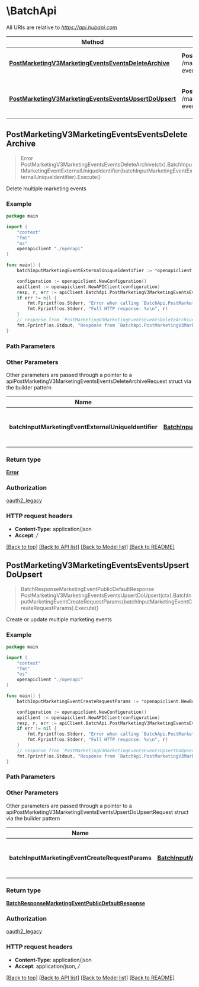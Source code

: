 # \BatchApi

All URIs are relative to *https://api.hubapi.com*

Method | HTTP request | Description
------------- | ------------- | -------------
[**PostMarketingV3MarketingEventsEventsDeleteArchive**](BatchApi.md#PostMarketingV3MarketingEventsEventsDeleteArchive) | **Post** /marketing/v3/marketing-events/events/delete | Delete multiple marketing events
[**PostMarketingV3MarketingEventsEventsUpsertDoUpsert**](BatchApi.md#PostMarketingV3MarketingEventsEventsUpsertDoUpsert) | **Post** /marketing/v3/marketing-events/events/upsert | Create or update multiple marketing events



## PostMarketingV3MarketingEventsEventsDeleteArchive

> Error PostMarketingV3MarketingEventsEventsDeleteArchive(ctx).BatchInputMarketingEventExternalUniqueIdentifier(batchInputMarketingEventExternalUniqueIdentifier).Execute()

Delete multiple marketing events



### Example

```go
package main

import (
    "context"
    "fmt"
    "os"
    openapiclient "./openapi"
)

func main() {
    batchInputMarketingEventExternalUniqueIdentifier := *openapiclient.NewBatchInputMarketingEventExternalUniqueIdentifier([]openapiclient.MarketingEventExternalUniqueIdentifier{*openapiclient.NewMarketingEventExternalUniqueIdentifier(int32(123), "ExternalAccountId_example", "ExternalEventId_example")}) // BatchInputMarketingEventExternalUniqueIdentifier | The details of the marketing events to delete

    configuration := openapiclient.NewConfiguration()
    apiClient := openapiclient.NewAPIClient(configuration)
    resp, r, err := apiClient.BatchApi.PostMarketingV3MarketingEventsEventsDeleteArchive(context.Background()).BatchInputMarketingEventExternalUniqueIdentifier(batchInputMarketingEventExternalUniqueIdentifier).Execute()
    if err != nil {
        fmt.Fprintf(os.Stderr, "Error when calling `BatchApi.PostMarketingV3MarketingEventsEventsDeleteArchive``: %v\n", err)
        fmt.Fprintf(os.Stderr, "Full HTTP response: %v\n", r)
    }
    // response from `PostMarketingV3MarketingEventsEventsDeleteArchive`: Error
    fmt.Fprintf(os.Stdout, "Response from `BatchApi.PostMarketingV3MarketingEventsEventsDeleteArchive`: %v\n", resp)
}
```

### Path Parameters



### Other Parameters

Other parameters are passed through a pointer to a apiPostMarketingV3MarketingEventsEventsDeleteArchiveRequest struct via the builder pattern


Name | Type | Description  | Notes
------------- | ------------- | ------------- | -------------
 **batchInputMarketingEventExternalUniqueIdentifier** | [**BatchInputMarketingEventExternalUniqueIdentifier**](BatchInputMarketingEventExternalUniqueIdentifier.md) | The details of the marketing events to delete | 

### Return type

[**Error**](Error.md)

### Authorization

[oauth2_legacy](../README.md#oauth2_legacy)

### HTTP request headers

- **Content-Type**: application/json
- **Accept**: */*

[[Back to top]](#) [[Back to API list]](../README.md#documentation-for-api-endpoints)
[[Back to Model list]](../README.md#documentation-for-models)
[[Back to README]](../README.md)


## PostMarketingV3MarketingEventsEventsUpsertDoUpsert

> BatchResponseMarketingEventPublicDefaultResponse PostMarketingV3MarketingEventsEventsUpsertDoUpsert(ctx).BatchInputMarketingEventCreateRequestParams(batchInputMarketingEventCreateRequestParams).Execute()

Create or update multiple marketing events



### Example

```go
package main

import (
    "context"
    "fmt"
    "os"
    openapiclient "./openapi"
)

func main() {
    batchInputMarketingEventCreateRequestParams := *openapiclient.NewBatchInputMarketingEventCreateRequestParams([]openapiclient.MarketingEventCreateRequestParams{*openapiclient.NewMarketingEventCreateRequestParams("EventName_example", "EventOrganizer_example", "ExternalAccountId_example", "ExternalEventId_example")}) // BatchInputMarketingEventCreateRequestParams | The details of the marketing events to upsert

    configuration := openapiclient.NewConfiguration()
    apiClient := openapiclient.NewAPIClient(configuration)
    resp, r, err := apiClient.BatchApi.PostMarketingV3MarketingEventsEventsUpsertDoUpsert(context.Background()).BatchInputMarketingEventCreateRequestParams(batchInputMarketingEventCreateRequestParams).Execute()
    if err != nil {
        fmt.Fprintf(os.Stderr, "Error when calling `BatchApi.PostMarketingV3MarketingEventsEventsUpsertDoUpsert``: %v\n", err)
        fmt.Fprintf(os.Stderr, "Full HTTP response: %v\n", r)
    }
    // response from `PostMarketingV3MarketingEventsEventsUpsertDoUpsert`: BatchResponseMarketingEventPublicDefaultResponse
    fmt.Fprintf(os.Stdout, "Response from `BatchApi.PostMarketingV3MarketingEventsEventsUpsertDoUpsert`: %v\n", resp)
}
```

### Path Parameters



### Other Parameters

Other parameters are passed through a pointer to a apiPostMarketingV3MarketingEventsEventsUpsertDoUpsertRequest struct via the builder pattern


Name | Type | Description  | Notes
------------- | ------------- | ------------- | -------------
 **batchInputMarketingEventCreateRequestParams** | [**BatchInputMarketingEventCreateRequestParams**](BatchInputMarketingEventCreateRequestParams.md) | The details of the marketing events to upsert | 

### Return type

[**BatchResponseMarketingEventPublicDefaultResponse**](BatchResponseMarketingEventPublicDefaultResponse.md)

### Authorization

[oauth2_legacy](../README.md#oauth2_legacy)

### HTTP request headers

- **Content-Type**: application/json
- **Accept**: application/json, */*

[[Back to top]](#) [[Back to API list]](../README.md#documentation-for-api-endpoints)
[[Back to Model list]](../README.md#documentation-for-models)
[[Back to README]](../README.md)

